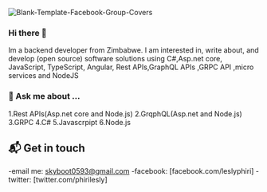 ![Blank-Template-Facebook-Group-Covers](https://user-images.githubusercontent.com/97601156/151713405-bdd1406f-f178-484f-a730-bf9e88cf0e7f.jpg)





### Hi there 👋

Im a backend developer from Zimbabwe. I am interested in, write about, and develop (open source) software solutions
using C#,Asp.net core, JavaScript, TypeScript, Angular, Rest APIs,GraphQL APIs ,GRPC API ,micro services and NodeJS

### 💬 Ask me about ...
1.Rest APIs(Asp.net core and Node.js)
2.GrqphQL(Asp.net and Node.js)
3.GRPC
4.C#
5.Javascrpipt
6.Node.js

## 📬 Get in touch
-email me: skyboot0593@gmail.com
-facebook: [facebook.com/leslyphiri]
-twitter: [twitter.com/phirilesly]


<!--
**phirilesly/phirilesly** is a ✨ _special_ ✨ repository because its `README.md` (this file) appears on your GitHub profile.

Here are some ideas to get you started:

- 🔭 I’m currently working on ...
- 🌱 I’m currently learning ...
- 👯 I’m looking to collaborate on ...
- 🤔 I’m looking for help with ...
- 💬 Ask me about ...
- 📫 How to reach me: ...
- 😄 Pronouns: ...
- ⚡ Fun fact: ...
-->
